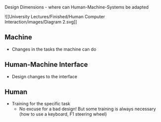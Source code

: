 Design Dimensions - where can Human-Machine-Systems be adapted

![[University Lectures/Finished/Human Computer Interaction/images/Diagram 2.svg]]

## Machine
- Changes in the tasks the machine can do
## Human-Machine Interface
- Design changes to the interface
## Human
- Training for the specific task
	- No excuse for a bad design! But some training is always necessary (how to use a keyboard, F1 steering wheel)